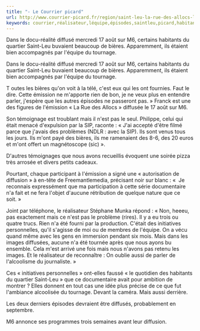 ```yaml
---
title: "- Le Courrier picard"
url: http://www.courrier-picard.fr/region/saint-leu-la-rue-des-allocs-les-bieres-etaient-fournies-ia167b0n838443
keywords: courrier,réalisateur,léquipe,épisodes,saintleu,picard,habitants,17,sip,quartier,août,bières
---
```

Dans le docu-réalité diffusé mercredi 17 août sur M6, certains habitants du quartier Saint-Leu buvaient beaucoup de bières. Apparemment, ils étaient bien accompagnés par l'équipe du tournage.

Dans le docu-réalité diffusé mercredi 17 août sur M6, certains habitants du quartier Saint-Leu buvaient beaucoup de bières. Apparemment, ils étaient bien accompagnés par l'équipe du tournage.

T outes les bières qu'on voit à la télé, c'est eux qui les ont fournies. Faut le dire. Cette émission ne m'apporte rien de bon, je ne veux plus en entendre parler, j'espère que les autres épisodes ne passeront pas. » Franck est une des figures de l'émission « La Rue des Allocs » diffusée le 17 août sur M6.

Son témoignage est troublant mais il n'est pas le seul. Philippe, celui qui était menacé d'expulsion par la SIP, raconte : « J'ai accepté d'être filmé parce que j'avais des problèmes (NDLR : avec la SIP). Ils sont venus tous les jours. Ils m'ont payé des bières, ils me ramenaient des 8-6, des 20 euros et m'ont offert un magnétoscope (sic) ».

D'autres témoignages que nous avons recueillis évoquent une soirée pizza très arrosée et divers petits cadeaux.

Pourtant, chaque participant à l'émission a signé une « autorisation de diffusion » à en-tête de Freemantlemedia, précisant noir sur blanc : «  Je reconnais expressément que ma participation à cette série documentaire n'a fait et ne fera l'objet d'aucune rétribution de quelque nature que ce soit. »

Joint par téléphone, le réalisateur Stéphane Munka répond : « Non, heeeu, pas exactement mais ce n'est pas le problème (rires). Il y a eu trois ou quatre trucs. Rien n'a été fourni par la production. C'était des initiatives personnelles, qu'il s'agisse de moi ou de membres de l'équipe. On a vécu quand même avec les gens en immersion pendant six mois. Mais dans les images diffusées, aucune n'a été tournée après que nous ayons bu ensemble. Cela m'est arrivé une fois mais nous n'avons pas retenu les images. Et le réalisateur de reconnaître : On oublie aussi de parler de l'alcoolisme du journaliste. »

Ces « initiatives personnelles » ont-elles faussé « le quotidien des habitants du quartier Saint-Leu » que ce documentaire avait pour ambition de montrer ? Elles donnent en tout cas une idée plus précise de ce que fut l'ambiance alcoolisée du tournage. Devant la caméra. Mais aussi derrière.

Les deux derniers épisodes devraient être diffusés, probablement en septembre.

M6 annonce ses programmes trois semaines avant leur diffusion.
